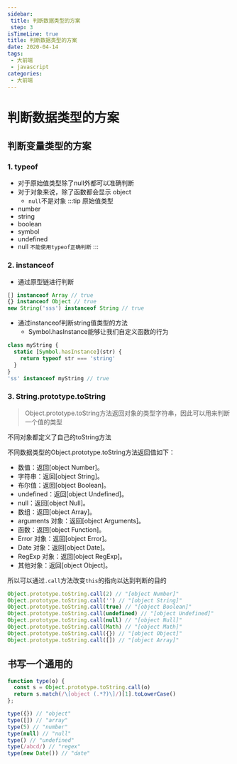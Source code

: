 ```yaml
---
sidebar:
 title: 判断数据类型的方案
 step: 3
isTimeLine: true
title: 判断数据类型的方案
date: 2020-04-14
tags:
 - 大前端
 - javascript
categories:
 - 大前端
---
```

# 判断数据类型的方案

## 判断变量类型的方案
### 1. typeof
* 对于原始值类型除了null外都可以准确判断
* 对于对象来说，除了函数都会显示 object
  * ``null``不是对象
:::tip 原始值类型
* number
* string
* boolean
* symbol
* undefined
* null ``不能使用typeof正确判断``
:::

### 2. instanceof
* 通过原型链进行判断

```js
[] instanceof Array // true
{} instanceof Object // true
new String('sss') instanceof String // true
```

* 通过instanceof判断string值类型的方法
  * Symbol.hasInstance能够让我们自定义函数的行为

```js
class myString {
  static [Symbol.hasInstance](str) {
    return typeof str === 'string'
  }
}
'ss' instanceof myString // true
```

### 3. String.prototype.toString
>Object.prototype.toString方法返回对象的类型字符串，因此可以用来判断一个值的类型

不同对象都定义了自己的toString方法

不同数据类型的Object.prototype.toString方法返回值如下：

* 数值：返回[object Number]。
* 字符串：返回[object String]。
* 布尔值：返回[object Boolean]。
* undefined：返回[object Undefined]。
* null：返回[object Null]。
* 数组：返回[object Array]。
* arguments 对象：返回[object Arguments]。
* 函数：返回[object Function]。
* Error 对象：返回[object Error]。
* Date 对象：返回[object Date]。
* RegExp 对象：返回[object RegExp]。
* 其他对象：返回[object Object]。

所以可以通过`.call`方法改变`this`的指向以达到判断的目的
```js
Object.prototype.toString.call(2) // "[object Number]"
Object.prototype.toString.call('') // "[object String]"
Object.prototype.toString.call(true) // "[object Boolean]"
Object.prototype.toString.call(undefined) // "[object Undefined]"
Object.prototype.toString.call(null) // "[object Null]"
Object.prototype.toString.call(Math) // "[object Math]"
Object.prototype.toString.call({}) // "[object Object]"
Object.prototype.toString.call([]) // "[object Array]"
```
## 书写一个通用的
```js
function type(o) {
  const s = Object.prototype.toString.call(o)
  return s.match(/\[object (.*?)\]/)[1].toLowerCase()
};

type({}) // "object"
type([]) // "array"
type(5) // "number"
type(null) // "null"
type() // "undefined"
type(/abcd/) // "regex"
type(new Date()) // "date"
```
